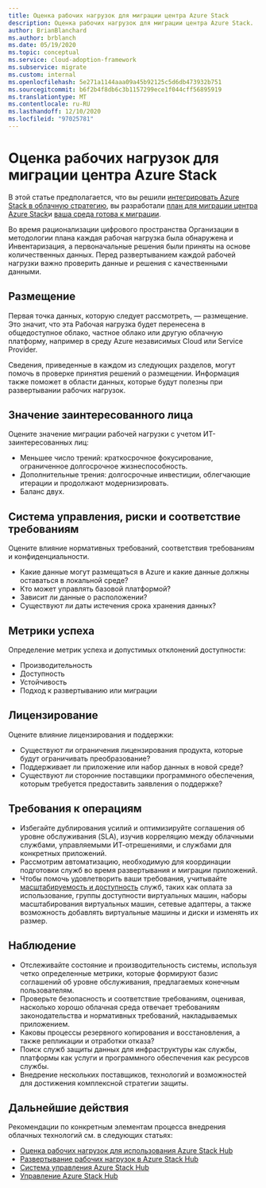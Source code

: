 ```yaml
---
title: Оценка рабочих нагрузок для миграции центра Azure Stack
description: Оценка рабочих нагрузок для миграции центра Azure Stack.
author: BrianBlanchard
ms.author: brblanch
ms.date: 05/19/2020
ms.topic: conceptual
ms.service: cloud-adoption-framework
ms.subservice: migrate
ms.custom: internal
ms.openlocfilehash: 5e271a1144aaa09a45b92125c5d6db473932b751
ms.sourcegitcommit: b6f2b4f8db6c3b1157299ece1f044cff56895919
ms.translationtype: MT
ms.contentlocale: ru-RU
ms.lasthandoff: 12/10/2020
ms.locfileid: "97025781"
---
```

# <a name="assess-workloads-for-azure-stack-hub-migration"></a>Оценка рабочих нагрузок для миграции центра Azure Stack

В этой статье предполагается, что вы решили [интегрировать Azure Stack в облачную стратегию](./index.md), вы разработали [план для миграции центра Azure Stack](./plan.md)и [ваша среда готова к миграции](./ready.md).

Во время рационализации цифрового пространства Организации в методологии плана каждая рабочая нагрузка была обнаружена и Инвентаризация, а первоначальные решения были приняты на основе количественных данных. Перед развертыванием каждой рабочей нагрузки важно проверить данные и решения с качественными данными.

## <a name="placement"></a>Размещение

Первая точка данных, которую следует рассмотреть, — размещение. Это значит, что эта Рабочая нагрузка будет перенесена в общедоступное облако, частное облако или другую облачную платформу, например в среду Azure независимых Cloud или Service Provider.

Сведения, приведенные в каждом из следующих разделов, могут помочь в проверке принятия решений о размещении. Информация также поможет в области данных, которые будут полезны при развертывании рабочих нагрузок.

## <a name="stakeholder-value"></a>Значение заинтересованного лица

Оцените значение миграции рабочей нагрузки с учетом ИТ-заинтересованных лиц:

- Меньшее число трений: краткосрочное фокусирование, ограниченное долгосрочное жизнеспособность.
- Дополнительные трения: долгосрочные инвестиции, облегчающие итерации и продолжают модернизировать.
- Баланс двух.

## <a name="governance-risk-and-compliance"></a>Система управления, риски и соответствие требованиям

Оцените влияние нормативных требований, соответствия требованиям и конфиденциальности.

- Какие данные могут размещаться в Azure и какие данные должны оставаться в локальной среде?
- Кто может управлять базовой платформой?
- Зависит ли данные о расположении?
- Существуют ли даты истечения срока хранения данных?

## <a name="success-metrics"></a>Метрики успеха

Определение метрик успеха и допустимых отклонений доступности:

- Производительность
- Доступность
- Устойчивость
- Подход к развертыванию или миграции

## <a name="licensing"></a>Лицензирование

Оцените влияние лицензирования и поддержки:

- Существуют ли ограничения лицензирования продукта, которые будут ограничивать преобразование?
- Поддерживает ли приложение или набор данных в новой среде?
- Существуют ли сторонние поставщики программного обеспечения, которым требуется предоставить заявления о поддержке?

## <a name="operations-requirements"></a>Требования к операциям

- Избегайте дублирования усилий и оптимизируйте соглашения об уровне обслуживания (SLA), изучив корреляцию между облачными службами, управляемыми ИТ-отрешениями, и службами для конкретных приложений.
- Рассмотрим автоматизацию, необходимую для координации подготовки служб во время развертывания и миграции приложений.
- Чтобы помочь удовлетворить ваши требования, учитывайте [масштабируемость и доступность](https://azure.microsoft.com/blog/azure-stack-iaas-part-six/) служб, таких как оплата за использование, группы доступности виртуальных машин, наборы масштабирования виртуальных машин, сетевые адаптеры, а также возможность добавлять виртуальные машины и диски и изменять их размер.

## <a name="monitoring"></a>Наблюдение

- Отслеживайте состояние и производительность системы, используя четко определенные метрики, которые формируют базис соглашений об уровне обслуживания, предлагаемых конечным пользователям.
- Проверьте безопасность и соответствие требованиям, оценивая, насколько хорошо облачная среда отвечает требованиям законодательства и нормативных требований, накладываемых приложением.
- Каковы процессы резервного копирования и восстановления, а также репликации и отработки отказа?
- Поиск служб защиты данных для инфраструктуры как службы, платформы как услуги и программного обеспечения как ресурсов службы.
- Внедрение нескольких поставщиков, технологий и возможностей для достижения комплексной стратегии защиты.

## <a name="next-steps"></a>Дальнейшие действия

Рекомендации по конкретным элементам процесса внедрения облачных технологий см. в следующих статьях:

- [Оценка рабочих нагрузок для использования Azure Stack Hub](./migrate-assess.md)
- [Развертывание рабочих нагрузок в Azure Stack Hub](./migrate-deploy.md)
- [Система управления Azure Stack Hub](./govern.md)
- [Управление Azure Stack Hub](./manage.md)
